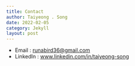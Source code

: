 ```yaml
---
title: Contact
author: Taiyeong . Song
date: 2022-02-05
category: Jekyll
layout: post
---
```


- Email : runabird36@gmail.com
- LinkedIn : www.linkedin.com/in/taiyeong-song
